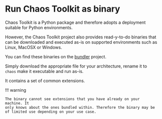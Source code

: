 # Run Chaos Toolkit as binary

Chaos Toolkit is a Python package and therefore adopts a deployment suitable
for Python environments.

However, the Chaos Toolkit project also provides read-y-to-do binaries that
can be downloaded and executed as-is on supported environments such as
Linux, MacOSX or Windows.

You can find these binaries on the [bundler][bundler] project.

[bundler]: https://github.com/chaostoolkit/chaostoolkit-bundler/releases/latest

Simply download the appropriate file for your architecture, rename it to `chaos`
make it executable and run as-is.

It contains a set of common extensions.

!!! warning

    The binary cannot see extensions that you have already on your machine. It
    only knows about the ones bundled within. Therefore the binary may be
    of limited use depending on your use case.
